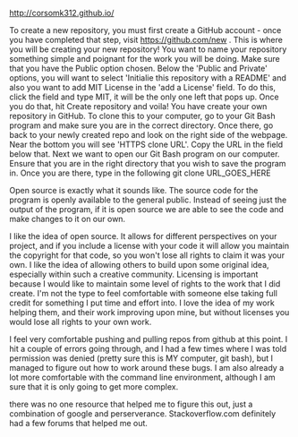 http://corsomk312.github.io/

To create a new repository, you must first create a GitHub account - once you have completed that step, visit https://github.com/new . This is where you will be creating your new repository! You want to name your repository something simple and poignant for the work you will be doing. Make sure that you have the Public option chosen. Below the 'Public and Private' options, you will want to select 'Initialie this repository with a README' and also you want to add MIT License in the 'add a License' field. To do this, click the field and type MIT, it will be the only one left that pops up. 
Once you do that, hit Create repository and voila! You have create your own repository in GitHub. To clone this to your computer, go to your Git Bash program and make sure you are in the correct directory. Once there, go back to your newly created repo and look on the right side of the webpage. Near the bottom you will see 'HTTPS clone URL'. Copy the URL in the field below that. Next we want to open our Git Bash program on our computer. Ensure that you are in the right directory that you wish to save the program in. Once you are there, type in the following
git clone URL_GOES_HERE

Open source is exactly what it sounds like. The source code for the program is openly available to the general public. Instead of seeing just the output of the program, if it is open source we are able to see the code and make changes to it on our own. 

I like the idea of open source. It allows for different perspectives on your project, and if you include a license with your code it will allow you maintain the copyright for that code, so you won't lose all rights to claim it was your own. I like the idea of allowing others to build upon some original idea, especially within such a creative community. Licensing is important because I would like to maintain some level of rights to the work that I did create. I'm not the type to feel comfortable with someone else taking full credit for something I put time and effort into. I love the idea of my work helping them, and their work improving upon mine, but without licenses you would lose all rights to your own work.

I feel very comfortable pushing and pulling repos from github at this point. I hit a couple of errors going through, and I had a few times where I was told permission was denied (pretty sure this is MY computer, git bash), but I managed to figure out how to work around these bugs. I am also already a lot more comfortable with the command line environment, although I am sure that it is only going to get more complex. 

there was no one resource that helped me to figure this out, just a combination of google and perserverance. Stackoverflow.com definitely had a few forums that helped me out. 